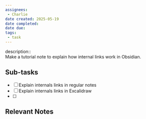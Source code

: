 ```yaml
---
assignees:
 - Charlie
date created: 2025-05-19
date completed:
date due: 
tags: 
 - task
---
```


description::<br>Make a tutorial note to explain how internal links work in Obsidian.

## Sub-tasks

 - [ ] Explain internals links in regular notes
 - [ ] Explain internals links in Excalidraw
 - [ ] 

## Relevant Notes

